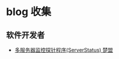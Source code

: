 # blog 收集

## 软件开发者

- [多服务器监控探针程序(ServerStatus) 楚盟](https://www.5yun.org/duo-fu-wu-qi-jian-kong-tan-zhen-cheng-xu-serverstatus.html)
